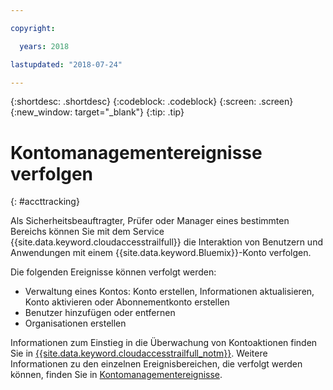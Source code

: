 ```yaml
---

copyright:

  years: 2018

lastupdated: "2018-07-24"

---
```


{:shortdesc: .shortdesc}
{:codeblock: .codeblock}
{:screen: .screen}
{:new_window: target="_blank"}
{:tip: .tip}

# Kontomanagementereignisse verfolgen
{: #accttracking}

Als Sicherheitsbeauftragter, Prüfer oder Manager eines bestimmten Bereichs können Sie mit dem Service {{site.data.keyword.cloudaccesstrailfull}} die Interaktion von Benutzern und Anwendungen mit einem {{site.data.keyword.Bluemix}}-Konto verfolgen.

Die folgenden Ereignisse können verfolgt werden:

* Verwaltung eines Kontos: Konto erstellen, Informationen aktualisieren, Konto aktivieren oder Abonnementkonto erstellen
* Benutzer hinzufügen oder entfernen
* Organisationen erstellen

Informationen zum Einstieg in die Überwachung von Kontoaktionen finden Sie in [{{site.data.keyword.cloudaccesstrailfull_notm}}](/docs/services/cloud-activity-tracker/index.html#getting-started-with-cla). Weitere Informationen zu den einzelnen Ereignisbereichen, die verfolgt werden können, finden Sie in [Kontomanagementereignisse](/docs/services/cloud-activity-tracker/services/at_events_acc_mgt.html).
